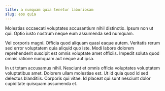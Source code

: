 ```yaml
---
title: a numquam quia tenetur laboriosam
slug: eos quia
---
```


Molestias occaecati voluptates accusantium nihil distinctio. Ipsum non ut qui. Optio iusto nostrum neque eum assumenda sed numquam.

Vel corporis magni. Officia quod aliquam quasi eaque autem. Veritatis rerum sed error voluptatem quia aliquid quo iste. Modi labore dolorem reprehenderit suscipit est omnis voluptate amet officiis. Impedit soluta quod omnis ratione numquam aut neque aut ipsa.

In ut totam accusamus nihil. Nesciunt et omnis officia voluptates voluptatem voluptatibus amet. Dolorem ullam molestiae est. Ut id quia quod id sed delectus blanditiis. Corporis qui vitae. Id placeat qui sunt nesciunt dolor cupiditate quisquam assumenda et.
